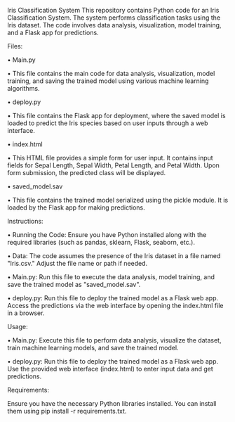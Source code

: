 Iris Classification System
This repository contains Python code for an Iris Classification System. The system performs classification tasks using the Iris dataset. 
The code involves data analysis, visualization, model training, and a Flask app for predictions.

Files:

•	Main.py

•	This file contains the main code for data analysis, visualization, model training, and saving the trained model using various machine learning algorithms.

•	deploy.py

•	This file contains the Flask app for deployment, where the saved model is loaded to predict the Iris species based on user inputs through a web interface.

•	index.html

•	This HTML file provides a simple form for user input. It contains input fields for Sepal Length, Sepal Width, Petal Length, and Petal Width. 
  Upon form submission, the predicted class will be displayed.

•	saved_model.sav

•	This file contains the trained model serialized using the pickle module. It is loaded by the Flask app for making predictions.

Instructions:

•	Running the Code: Ensure you have Python installed along with the required libraries (such as pandas, sklearn, Flask, seaborn, etc.).

•	Data: The code assumes the presence of the Iris dataset in a file named "Iris.csv." Adjust the file name or path if needed.

•	Main.py: Run this file to execute the data analysis, model training, and save the trained model as "saved_model.sav".

•	deploy.py: Run this file to deploy the trained model as a Flask web app. Access the predictions via the web interface by opening the index.html file in a browser.

Usage:

•	Main.py: Execute this file to perform data analysis, visualize the dataset, train machine learning models, and save the trained model.

•	deploy.py: Run this file to deploy the trained model as a Flask web app. Use the provided web interface (index.html) to enter input data and get predictions.

Requirements:

Ensure you have the necessary Python libraries installed. You can install them using pip install -r requirements.txt.
